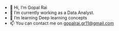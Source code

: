 - 👋 Hi, I’m Gopal Rai
- 👀 I’m currently working as a Data Analyst.
- 🌱 I’m learning Deep learning concepts
- 📫 You can contact me on gopalrai.gr11@gmail.com

<!---
gopalrai11/gopalrai11 is a ✨ special ✨ repository because its `README.md` (this file) appears on your GitHub profile.
You can click the Preview link to take a look at your changes.
--->
